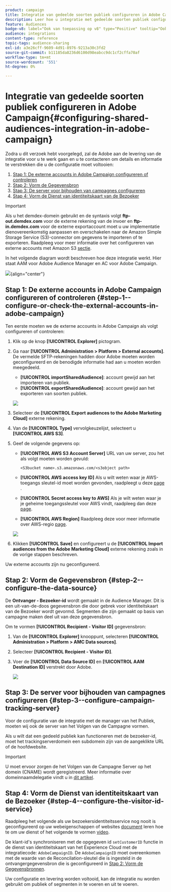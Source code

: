 ```yaml
---
product: campaign
title: Integratie van gedeelde soorten publiek configureren in Adobe Campaign
description: Leer hoe u integratie met gedeelde soorten publiek configureert
feature: Audiences
badge-v8: label="Ook van toepassing op v8" type="Positive" tooltip="Ook van toepassing op campagne v8"
audience: integrations
content-type: reference
topic-tags: audience-sharing
exl-id: a3e26cff-9609-4d91-8976-9213a30c3fd2
source-git-commit: b11185da8236d6100d98eabcc9dc1cf2cffa70af
workflow-type: tm+mt
source-wordcount: '551'
ht-degree: 0%

---
```


# Integratie van gedeelde soorten publiek configureren in Adobe Campaign{#configuring-shared-audiences-integration-in-adobe-campaign}


Zodra u dit verzoek hebt voorgelegd, zal de Adobe aan de levering van de integratie voor u te werk gaan en u te contacteren om details en informatie te verstrekken die u de configuratie moet voltooien:

1. [Stap 1: De externe accounts in Adobe Campaign configureren of controleren](#step-1--configure-or-check-the-external-accounts-in-adobe-campaign)
1. [Stap 2: Vorm de Gegevensbron](#step-2--configure-the-data-source)
1. [Stap 3: De server voor bijhouden van campagnes configureren](#step-3--configure-campaign-tracking-server)
1. [Stap 4: Vorm de Dienst van identiteitskaart van de Bezoeker](#step-4--configure-the-visitor-id-service)

>[!IMPORTANT]
>
>Als u het demdex-domein gebruikt en de syntaxis volgt **ftp-out.demdex.com** voor de externe rekening van de invoer en **ftp-in.demdex.com** voor de externe exportaccount moet u uw implementatie dienovereenkomstig aanpassen en overschakelen naar de Amazon Simple Storage Service (S3)-connector om gegevens te importeren of te exporteren. Raadpleeg voor meer informatie over het configureren van externe accounts met Amazon S3 [sectie](../../integrations/using/configuring-shared-audiences-integration-in-adobe-campaign.md#step-1--configure-or-check-the-external-accounts-in-adobe-campaign).

In het volgende diagram wordt beschreven hoe deze integratie werkt. Hier staat AAM voor Adobe Audience Manager en AC voor Adobe Campaign.

![](assets/aam_diagram.png){align="center"}

## Stap 1: De externe accounts in Adobe Campaign configureren of controleren {#step-1--configure-or-check-the-external-accounts-in-adobe-campaign}

Ten eerste moeten we de externe accounts in Adobe Campaign als volgt configureren of controleren:

1. Klik op de knop **[!UICONTROL Explorer]** pictogram.
1. Ga naar **[!UICONTROL Administration > Platform > External accounts]**. De vermelde SFTP-rekeningen hadden door Adobe moeten worden geconfigureerd en de benodigde informatie had aan u moeten worden meegedeeld.

   * **[!UICONTROL importSharedAudience]**: account gewijd aan het importeren van publiek.
   * **[!UICONTROL exportSharedAudience]**: account gewijd aan het exporteren van soorten publiek.

   ![](assets/aam_config_1.png)

1. Selecteer de **[!UICONTROL Export audiences to the Adobe Marketing Cloud]** externe rekening.

1. Van de **[!UICONTROL Type]** vervolgkeuzelijst, selecteert u **[!UICONTROL AWS S3]**.

1. Geef de volgende gegevens op:

   * **[!UICONTROL AWS S3 Account Server]**
URL van uw server, zou het als volgt moeten worden gevuld:

     ```
     <S3bucket name>.s3.amazonaws.com/<s3object path>
     ```

   * **[!UICONTROL AWS access key ID]**
Als u wilt weten waar je AWS-toegangs sleutel-id moet worden gevonden, raadpleegt u deze [page](https://docs.aws.amazon.com/general/latest/gr/aws-sec-cred-types.html#access-keys-and-secret-access-keys) .

   * **[!UICONTROL Secret access key to AWS]**
Als je wilt weten waar je je geheime toegangssleutel voor AWS vindt, raadpleeg dan deze [page](https://aws.amazon.com/fr/blogs/security/wheres-my-secret-access-key/).

   * **[!UICONTROL AWS Region]**
Raadpleeg deze voor meer informatie over AWS-regio [page](https://aws.amazon.com/about-aws/global-infrastructure/regions_az/).

   ![](assets/aam_config_2.png)

1. Klikken **[!UICONTROL Save]** en configureert u de **[!UICONTROL Import audiences from the Adobe Marketing Cloud]** externe rekening zoals in de vorige stappen beschreven.

Uw externe accounts zijn nu geconfigureerd.

## Stap 2: Vorm de Gegevensbron {#step-2--configure-the-data-source}

De **Ontvanger - Bezoeker-id** wordt gemaakt in de Audience Manager. Dit is een uit-van-de-doos gegevensbron die door gebrek voor identiteitskaart van de Bezoeker wordt gevormd. Segmenten die zijn gemaakt op basis van campagne maken deel uit van deze gegevensbron.

Om te vormen **[!UICONTROL Recipient - Visitor ID]** gegevensbron:

1. Van de **[!UICONTROL Explorer]** knooppunt, selecteren **[!UICONTROL Administration > Platform > AMC Data sources]**.
1. Selecteer **[!UICONTROL Recipient - Visitor ID]**.
1. Voer de **[!UICONTROL Data Source ID]** en **[!UICONTROL AAM Destination ID]** verstrekt door Adobe.

   ![](assets/aam_config_3.png)

## Stap 3: De server voor bijhouden van campagnes configureren {#step-3--configure-campaign-tracking-server}

Voor de configuratie van de integratie met de manager van het Publiek, moeten wij ook de server van het Volgen van de Campagne vormen.

Als u wilt dat een gedeeld publiek kan functioneren met de bezoeker-id, moet het trackingserverdomein een subdomein zijn van de aangeklikte URL of de hoofdwebsite.

>[!IMPORTANT]
>
>U moet ervoor zorgen de het Volgen van de Campagne Server op het domein (CNAME) wordt geregistreerd. Meer informatie over domeinnaamdelegatie vindt u in [dit artikel](https://experienceleague.adobe.com/docs/control-panel/using/subdomains-and-certificates/setting-up-new-subdomain.html?lang=nl).

## Stap 4: Vorm de Dienst van identiteitskaart van de Bezoeker {#step-4--configure-the-visitor-id-service}

Raadpleeg het volgende als uw bezoekersidentiteitsservice nog nooit is geconfigureerd op uw webeigenschappen of websites [document](https://experienceleague.adobe.com/docs/id-service/using/implementation/setup-aam-analytics.html) leren hoe te om uw dienst of het volgende te vormen [video](https://helpx.adobe.com/marketing-cloud/how-to/email-marketing.html#step-two).

De klant-id&#39;s synchroniseren met de opgegeven id `setCustomerID` functie in de dienst van identiteitskaart van het Experience Cloud met de integratiecode: `AdobeCampaignID`. De `AdobeCampaignID` moet overeenkomen met de waarde van de Reconcilation-sleutel die is ingesteld in de ontvangergegevensbron die is geconfigureerd in [Stap 2: Vorm de Gegevensbronnen](#step-2--configure-the-data-sources).

Uw configuratie en levering worden voltooid, kan de integratie nu worden gebruikt om publiek of segmenten in te voeren en uit te voeren.
